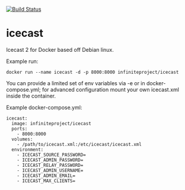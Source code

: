 [![Build Status](https://travis-ci.org/infiniteproject/icecast.svg?branch=master)](https://travis-ci.org/infiniteproject/icecast)
# icecast
Icecast 2 for Docker based off Debian linux.

Example run:
```
docker run --name icecast -d -p 8000:8000 infiniteproject/icecast
```
You can provide a limited set of env variables via -e or in docker-compose.yml; for advanced configuration mount your own icecast.xml inside the container. 

Example docker-compose.yml:
```
icecast:
  image: infiniteproject/icecast
  ports:
    - 8000:8000
  volumes:
    - /path/to/icecast.xml:/etc/icecast/icecast.xml
  environment:
    - ICECAST_SOURCE_PASSWORD=
    - ICECAST_ADMIN_PASSWORD=
    - ICECAST_RELAY_PASSWORD=
    - ICECAST_ADMIN_USERNAME=
    - ICECAST_ADMIN_EMAIL=
    - ICECAST_MAX_CLIENTS=
```
